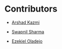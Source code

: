 # Contributors

- [Arshad Kazmi](https://github.com/arshadkazmi42)

- [Swapnil Sharma](https://github.com/swapsha96)

- [Ezekiel Oladejo](https://github.com/iamwebwiz)
